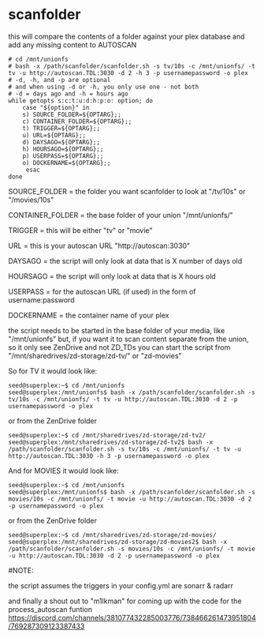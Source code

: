 # scanfolder

this will compare the contents of a folder against your plex database and add any missing content to AUTOSCAN

```
# cd /mnt/unionfs
# bash -x /path/scanfolder/scanfolder.sh -s tv/10s -c /mnt/unionfs/ -t tv -u http://autoscan.TDL:3030 -d 2 -h 3 -p usernamepassword -o plex
# -d, -h, and -p are optional
# and when using -d or -h, you only use one - not both
# -d = days ago and -h = hours ago
while getopts s:c:t:u:d:h:p:o: option; do 
    case "${option}" in
	s) SOURCE_FOLDER=${OPTARG};;
	c) CONTAINER_FOLDER=${OPTARG};;
	t) TRIGGER=${OPTARG};;
	u) URL=${OPTARG};;
	d) DAYSAGO=${OPTARG};;
	h) HOURSAGO=${OPTARG};;
	p) USERPASS=${OPTARG};;
	o) DOCKERNAME=${OPTARG};;
     esac
done
```
SOURCE_FOLDER = the folder you want scanfolder to look at "/tv/10s" or "/movies/10s" 

CONTAINER_FOLDER = the base folder of your union "/mnt/unionfs/"

TRIGGER = this will be either "tv" or "movie"

URL = this is your autoscan URL "http://autoscan:3030"

DAYSAGO = the script will only look at data that is X number of days old

HOURSAGO = the script will only look at data that is X hours old

USERPASS = for the autoscan URL (if used) in the form of username:password

DOCKERNAME = the container name of your plex

the script needs to be started in the base folder of your media, like "/mnt/unionfs"
but, if you want it to scan content separate from the union, so it only see ZenDrive and not ZD_TDs
you can start the script from "/mnt/sharedrives/zd-storage/zd-tv/"  or "zd-movies"

So for TV it would look like:
```
seed@superplex:~$ cd /mnt/unionfs
seed@superplex:/mnt/unionfs$ bash -x /path/scanfolder/scanfolder.sh -s tv/10s -c /mnt/unionfs/ -t tv -u http://autoscan.TDL:3030 -d 2 -p usernamepassword -o plex
```
or from the ZenDrive folder
```
seed@superplex:~$ cd /mnt/sharedrives/zd-storage/zd-tv2/
seed@superplex:/mnt/sharedrives/zd-storage/zd-tv2$ bash -x /path/scanfolder/scanfolder.sh -s tv/10s -c /mnt/unionfs/ -t tv -u http://autoscan.TDL:3030 -h 3 -p usernamepassword -o plex
```

And for MOVIES it would look like:
```
seed@superplex:~$ cd /mnt/unionfs
seed@superplex:/mnt/unionfs$ bash -x /path/scanfolder/scanfolder.sh -s movies/10s -c /mnt/unionfs/ -t movie -u http://autoscan.TDL:3030 -d 2 -p usernamepassword -o plex
```
or from the ZenDrive folder
```
seed@superplex:~$ cd /mnt/sharedrives/zd-storage/zd-movies/
seed@superplex:/mnt/sharedrives/zd-storage/zd-movies2$ bash -x /path/scanfolder/scanfolder.sh -s movies/10s -c /mnt/unionfs/ -t movie -u http://autoscan.TDL:3030 -d 2 -p usernamepassword -o plex
```



#NOTE:

the script assumes the triggers in your config.yml are sonarr & radarr

and finally a shout out to "m1lkman" for coming up with the code for the process_autoscan funtion
https://discord.com/channels/381077432285003776/738466261473951804/769287309123387433
